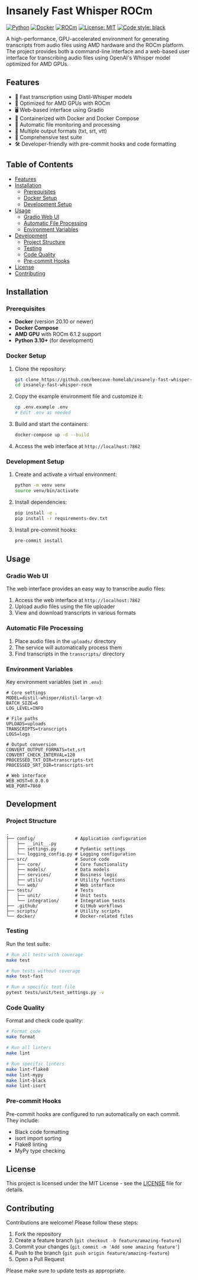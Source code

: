 # Insanely Fast Whisper ROCm

[![Python](https://img.shields.io/badge/python-3.10%2B-blue)](https://www.python.org/)
[![Docker](https://img.shields.io/badge/docker-blue)](https://www.docker.com/)
[![ROCm](https://img.shields.io/badge/ROCm-6.1.2-orange)](https://rocm.docs.amd.com/)
[![License: MIT](https://img.shields.io/badge/License-MIT-yellow.svg)](LICENSE)
[![Code style: black](https://img.shields.io/badge/code%20style-black-000000.svg)](https://github.com/psf/black)

A high-performance, GPU-accelerated environment for generating transcripts from audio files using AMD hardware and the ROCm platform. The project provides both a command-line interface and a web-based user interface for transcribing audio files using OpenAI's Whisper model optimized for AMD GPUs.

## Features

- 🚀 Fast transcription using Distil-Whisper models
- 🎯 Optimized for AMD GPUs with ROCm
- 🖥️ Web-based interface using Gradio
- 🐳 Containerized with Docker and Docker Compose
- 📁 Automatic file monitoring and processing
- 🔄 Multiple output formats (txt, srt, vtt)
- 🧪 Comprehensive test suite
- 🛠️ Developer-friendly with pre-commit hooks and code formatting

## Table of Contents

- [Features](#features)
- [Installation](#installation)
  - [Prerequisites](#prerequisites)
  - [Docker Setup](#docker-setup)
  - [Development Setup](#development-setup)
- [Usage](#usage)
  - [Gradio Web UI](#gradio-web-ui)
  - [Automatic File Processing](#automatic-file-processing)
  - [Environment Variables](#environment-variables)
- [Development](#development)
  - [Project Structure](#project-structure)
  - [Testing](#testing)
  - [Code Quality](#code-quality)
  - [Pre-commit Hooks](#pre-commit-hooks)
- [License](#license)
- [Contributing](#contributing)

## Installation

### Prerequisites

- **Docker** (version 20.10 or newer)
- **Docker Compose**
- **AMD GPU** with ROCm 6.1.2 support
- **Python 3.10+** (for development)

### Docker Setup

1. Clone the repository:

   ```bash
   git clone https://github.com/beecave-homelab/insanely-fast-whisper-rocm.git
   cd insanely-fast-whisper-rocm
   ```

2. Copy the example environment file and customize it:

   ```bash
   cp .env.example .env
   # Edit .env as needed
   ```

3. Build and start the containers:

   ```bash
   docker-compose up -d --build
   ```

4. Access the web interface at `http://localhost:7862`

### Development Setup

1. Create and activate a virtual environment:

   ```bash
   python -m venv venv
   source venv/bin/activate
   ```

2. Install dependencies:

   ```bash
   pip install -e .
   pip install -r requirements-dev.txt
   ```

3. Install pre-commit hooks:

   ```bash
   pre-commit install
   ```

## Usage

### Gradio Web UI

The web interface provides an easy way to transcribe audio files:

1. Access the web interface at `http://localhost:7862`
2. Upload audio files using the file uploader
3. View and download transcripts in various formats

### Automatic File Processing

1. Place audio files in the `uploads/` directory
2. The service will automatically process them
3. Find transcripts in the `transcripts/` directory

### Environment Variables

Key environment variables (set in `.env`):

```env
# Core settings
MODEL=distil-whisper/distil-large-v3
BATCH_SIZE=6
LOG_LEVEL=INFO

# File paths
UPLOADS=uploads
TRANSCRIPTS=transcripts
LOGS=logs

# Output conversion
CONVERT_OUTPUT_FORMATS=txt,srt
CONVERT_CHECK_INTERVAL=120
PROCESSED_TXT_DIR=transcripts-txt
PROCESSED_SRT_DIR=transcripts-srt

# Web interface
WEB_HOST=0.0.0.0
WEB_PORT=7860
```

## Development

### Project Structure

```text
.
├── config/               # Application configuration
│   ├── __init__.py
│   ├── settings.py       # Pydantic settings
│   └── logging_config.py # Logging configuration
├── src/                  # Source code
│   ├── core/             # Core functionality
│   ├── models/           # Data models
│   ├── services/         # Business logic
│   ├── utils/            # Utility functions
│   └── web/              # Web interface
├── tests/                # Tests
│   ├── unit/             # Unit tests
│   └── integration/      # Integration tests
├── .github/              # GitHub workflows
├── scripts/              # Utility scripts
└── docker/               # Docker-related files
```

### Testing

Run the test suite:

```bash
# Run all tests with coverage
make test

# Run tests without coverage
make test-fast

# Run a specific test file
pytest tests/unit/test_settings.py -v
```

### Code Quality

Format and check code quality:

```bash
# Format code
make format

# Run all linters
make lint

# Run specific linters
make lint-flake8
make lint-mypy
make lint-black
make lint-isort
```

### Pre-commit Hooks

Pre-commit hooks are configured to run automatically on each commit. They include:

- Black code formatting
- isort import sorting
- Flake8 linting
- MyPy type checking

## License

This project is licensed under the MIT License - see the [LICENSE](LICENSE) file for details.

## Contributing

Contributions are welcome! Please follow these steps:

1. Fork the repository
2. Create a feature branch (`git checkout -b feature/amazing-feature`)
3. Commit your changes (`git commit -m 'Add some amazing feature'`)
4. Push to the branch (`git push origin feature/amazing-feature`)
5. Open a Pull Request

Please make sure to update tests as appropriate.
